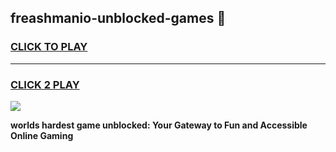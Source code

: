 
## freashmanio-unblocked-games 👋
<h3>
<a href="https://premium.freeplayer.one?title=freashmanio-unblocked-games&ref=14F">CLICK TO PLAY</a></h3>
<hr>

<h3>
<a href="https://premium.freeplayer.one?title=freashmanio-unblocked-games&ref=14F">CLICK 2 PLAY</a>
  
</h3>

<a href="https://premium.freeplayer.one?title=freashmanio-unblocked-games&ref=12F/"><img src="https://clearcache.store/games.png"></a>


**worlds hardest game unblocked: Your Gateway to Fun and Accessible Online Gaming**
